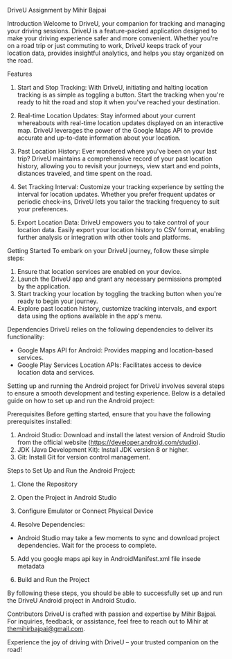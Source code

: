 DriveU Assignment by Mihir Bajpai

Introduction
Welcome to DriveU, your companion for tracking and managing your driving sessions. DriveU is a feature-packed application designed to make your driving experience safer and more convenient. Whether you're on a road trip or just commuting to work, DriveU keeps track of your location data, provides insightful analytics, and helps you stay organized on the road.

Features
1. Start and Stop Tracking: With DriveU, initiating and halting location tracking is as simple as toggling a button. Start the tracking when you're ready to hit the road and stop it when you've reached your destination.

2. Real-time Location Updates: Stay informed about your current whereabouts with real-time location updates displayed on an interactive map. DriveU leverages the power of the Google Maps API to provide accurate and up-to-date information about your location.

3. Past Location History: Ever wondered where you've been on your last trip? DriveU maintains a comprehensive record of your past location history, allowing you to revisit your journeys, view start and end points, distances traveled, and time spent on the road.

4. Set Tracking Interval: Customize your tracking experience by setting the interval for location updates. Whether you prefer frequent updates or periodic check-ins, DriveU lets you tailor the tracking frequency to suit your preferences.

5. Export Location Data: DriveU empowers you to take control of your location data. Easily export your location history to CSV format, enabling further analysis or integration with other tools and platforms.

 Getting Started
To embark on your DriveU journey, follow these simple steps:
1. Ensure that location services are enabled on your device.
2. Launch the DriveU app and grant any necessary permissions prompted by the application.
3. Start tracking your location by toggling the tracking button when you're ready to begin your journey.
4. Explore past location history, customize tracking intervals, and export data using the options available in the app's menu.

 Dependencies
DriveU relies on the following dependencies to deliver its functionality:
- Google Maps API for Android: Provides mapping and location-based services.
- Google Play Services Location APIs: Facilitates access to device location data and services.


Setting up and running the Android project for DriveU involves several steps to ensure a smooth development and testing experience. Below is a detailed guide on how to set up and run the Android project:

 Prerequisites
Before getting started, ensure that you have the following prerequisites installed:
1. Android Studio: Download and install the latest version of Android Studio from the official website (https://developer.android.com/studio).
2. JDK (Java Development Kit): Install JDK version 8 or higher.
3. Git: Install Git for version control management.

 Steps to Set Up and Run the Android Project:

 1. Clone the Repository

 2. Open the Project in Android Studio

 3. Configure Emulator or Connect Physical Device

 4. Resolve Dependencies:
   - Android Studio may take a few moments to sync and download project dependencies. Wait for the process to complete.

 5. Add you google maps api key in AndroidManifest.xml file insede metadata

 6. Build and Run the Project

By following these steps, you should be able to successfully set up and run the DriveU Android project in Android Studio.


 Contributors
DriveU is crafted with passion and expertise by Mihir Bajpai. For inquiries, feedback, or assistance, feel free to reach out to Mihir at [themihirbajpai@gmail.com](mailto:themihirbajpai@gmail.com).

Experience the joy of driving with DriveU – your trusted companion on the road!
